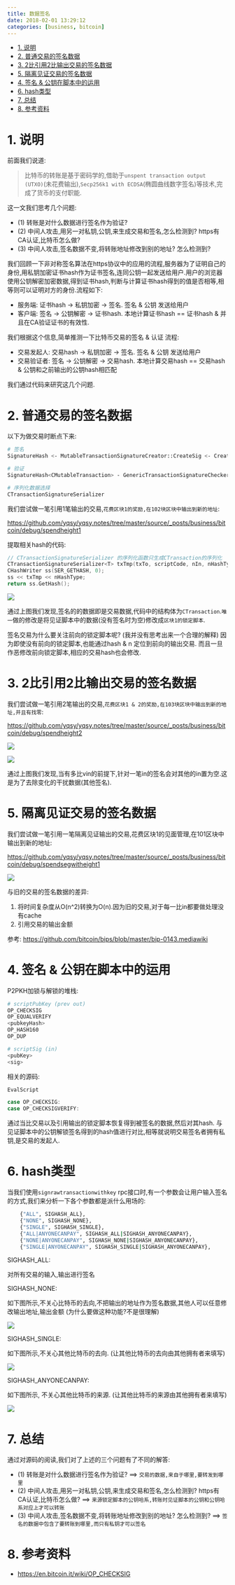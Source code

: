 ```yaml
---
title: 数据签名
date: 2018-02-01 13:29:12
categories: [business, bitcoin]
---
```


<!-- TOC -->

- [1. 说明](#1-说明)
- [2. 普通交易的签名数据](#2-普通交易的签名数据)
- [3. 2比引用2比输出交易的签名数据](#3-2比引用2比输出交易的签名数据)
- [5. 隔离见证交易的签名数据](#5-隔离见证交易的签名数据)
- [4. 签名 & 公钥在脚本中的运用](#4-签名--公钥在脚本中的运用)
- [6. hash类型](#6-hash类型)
- [7. 总结](#7-总结)
- [8. 参考资料](#8-参考资料)

<!-- /TOC -->



<a id="markdown-1-说明" name="1-说明"></a>
# 1. 说明

前面我们说道:

> 比特币的转账是基于密码学的,借助于`unspent transaction output (UTXO)`(未花费输出),`Secp256k1 with ECDSA`(椭圆曲线数字签名)等技术,完成了货币的支付职能.

这一文我们思考几个问题: 

* (1) 转账是对什么数据进行签名作为验证? 
* (2) 中间人攻击,用另一对私钥,公钥,来生成交易和签名,怎么检测到? https有CA认证,比特币怎么做?
* (3) 中间人攻击,签名数据不变,将转账地址修改到别的地址? 怎么检测到?
 
我们回顾一下非对称签名算法在https协议中的应用的流程,服务器为了证明自己的身份,用私钥加密证书hash作为证书签名,连同公钥一起发送给用户.用户的浏览器使用公钥解密加密数据,得到证书hash,判断与计算证书hash得到的值是否相等,相等则可以证明对方的身份.流程如下:  

* 服务端: 证书hash -> 私钥加密 -> 签名. 签名 & 公钥 发送给用户
* 客户端: 签名 -> 公钥解密 -> 证书hash. 本地计算证书hash == 证书hash & 并且在CA验证证书的有效性.

我们根据这个信息,简单推测一下比特币交易的签名 & 认证 流程:

* 交易发起人: 交易hash -> 私钥加密 -> 签名. 签名 & 公钥 发送给用户
* 交易验证者: 签名 -> 公钥解密 -> 交易hash. 本地计算交易hash == 交易hash & 公钥和之前输出的公钥hash相匹配

我们通过代码来研究这几个问题.

<a id="markdown-2-普通交易的签名数据" name="2-普通交易的签名数据"></a>
# 2. 普通交易的签名数据

以下为做交易时断点下来:

```bash
# 签名
SignatureHash <- MutableTransactionSignatureCreator::CreateSig <- CreateSig <- SignStep(3 usages) <- ProduceSignature <- signrawtransactionwithkey

# 验证
SignatureHash<CMutableTransaction> - GenericTransactionSignatureChecker<CMutableTransaction>::CheckSig <- EvalScript <- VerifyScript!!! <- ProduceSignature <- SignTransaction <- signrawtransactionwithkey

# 序列化数据选择
CTransactionSignatureSerializer
```

我们尝试做一笔引用1笔输出的交易,`花费区块1的奖励,在102块区块中输出到新的地址`:

https://github.com/yqsy/yqsy.notes/tree/master/source/_posts/business/bitcoin/debug/spendheight1


提取相关hash的代码: 
```c++
// CTransactionSignatureSerializer 的序列化函数只生成CTransaction的序列化
CTransactionSignatureSerializer<T> txTmp(txTo, scriptCode, nIn, nHashType);
CHashWriter ss(SER_GETHASH, 0);
ss << txTmp << nHashType;
return ss.GetHash();
```

![](./pic/sign1.png)

通过上图我们发现,签名的的数据即是交易数据,代码中的结构体为`CTransaction`.`唯一`做的修改是将见证脚本中的数据(没有签名时为空)修改成`区块1的锁定脚本`. 

签名交易为什么要关注前向的锁定脚本呢? (我并没有思考出来一个合理的解释) 因为即使没有前向的锁定脚本,也能通过hash & n 定位到前向的输出交易. 而且一旦作恶修改前向锁定脚本,相应的交易hash也会修改.

<a id="markdown-3-2比引用2比输出交易的签名数据" name="3-2比引用2比输出交易的签名数据"></a>
# 3. 2比引用2比输出交易的签名数据

我们尝试做一笔引用2笔输出的交易,`花费区块1 & 2的奖励,在103块区块中输出到新的地址,并且有找零`:

https://github.com/yqsy/yqsy.notes/tree/master/source/_posts/business/bitcoin/debug/spendheight2


![](./pic/sign2.png)

![](./pic/sign3.png)

通过上图我们发现,当有多比vin的前提下,针对一笔in的签名会对其他的in置为空.这是为了去除变化的干扰数据(其他签名).


<a id="markdown-5-隔离见证交易的签名数据" name="5-隔离见证交易的签名数据"></a>
# 5. 隔离见证交易的签名数据

我们尝试做一笔引用一笔隔离见证输出的交易,花费区块1的见面管理,在101区块中输出到新的地址:

https://github.com/yqsy/yqsy.notes/tree/master/source/_posts/business/bitcoin/debug/spendsegwitheight1

![](./pic/sign4.png)


与旧的交易的签名数据的差异:

1. 将时间复杂度从O(n^2)转换为O(n).因为旧的交易,对于每一比in都要做处理没有cache
2. 引用交易的输出金额

参考: https://github.com/bitcoin/bips/blob/master/bip-0143.mediawiki

<a id="markdown-4-签名--公钥在脚本中的运用" name="4-签名--公钥在脚本中的运用"></a>
# 4. 签名 & 公钥在脚本中的运用

P2PKH加锁与解锁的堆栈:
```bash
# scriptPubKey (prev out)
OP_CHECKSIG
OP_EQUALVERIFY
<pubkeyHash>
OP_HASH160
OP_DUP

# scriptSig (in)
<pubKey>
<sig>
```

相关的源码:
```c++
EvalScript

case OP_CHECKSIG:
case OP_CHECKSIGVERIFY:
```

通过当比交易以及引用输出的锁定脚本恢复得到被签名的数据,然后对其hash. 与见证脚本中的公钥解锁签名得到的hash值进行对比,相等就说明交易签名者拥有私钥,是交易的发起人.


<a id="markdown-6-hash类型" name="6-hash类型"></a>
# 6. hash类型

当我们使用`signrawtransactionwithkey` rpc接口时,有一个参数会让用户输入签名的方式,我们来分析一下各个参数都是派什么用场的:

```bash
    {"ALL", SIGHASH_ALL},
    {"NONE", SIGHASH_NONE},
    {"SINGLE", SIGHASH_SINGLE},
    {"ALL|ANYONECANPAY", SIGHASH_ALL|SIGHASH_ANYONECANPAY},
    {"NONE|ANYONECANPAY", SIGHASH_NONE|SIGHASH_ANYONECANPAY},
    {"SINGLE|ANYONECANPAY", SIGHASH_SINGLE|SIGHASH_ANYONECANPAY},
```

SIGHASH_ALL:

对所有交易的输入,输出进行签名

SIGHASH_NONE:  

如下图所示,不关心比特币的去向,不把输出的地址作为签名数据,其他人可以任意修改输出地址,输出金额 (为什么要做这种功能?不是很理解)

![](./pic/sighash_none.png)

SIGHASH_SINGLE:

如下图所示,不关心其他比特币的去向. (让其他比特币的去向由其他拥有者来填写)

![](./pic/sighash_single.png)

SIGHASH_ANYONECANPAY:

如下图所示, 不关心其他比特币的来源. (让其他比特币的来源由其他拥有者来填写)

![](./pic/sighash_anyonecanpay.png)

<a id="markdown-7-总结" name="7-总结"></a>
# 7. 总结

通过对源码的阅读,我们对了上述的三个问题有了不同的解答:

* (1) 转账是对什么数据进行签名作为验证?    ==> `交易的数据,来自于哪里,要转发到哪里`
* (2) 中间人攻击,用另一对私钥,公钥,来生成交易和签名,怎么检测到? https有CA认证,比特币怎么做?  ==> `来源锁定脚本的公钥哈系,转账时见证脚本的公钥和公钥哈系对应上才可以转账`
* (3) 中间人攻击,签名数据不变,将转账地址修改到别的地址? 怎么检测到? ==> `签名的数据中包含了要转账到哪里,而只有私钥才可以签名`


<a id="markdown-8-参考资料" name="8-参考资料"></a>
# 8. 参考资料

* https://en.bitcoin.it/wiki/OP_CHECKSIG
